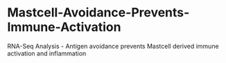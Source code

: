 # Mastcell-Avoidance-Prevents-Immune-Activation
RNA-Seq Analysis - Antigen avoidance prevents Mastcell derived immune activation and inflammation
